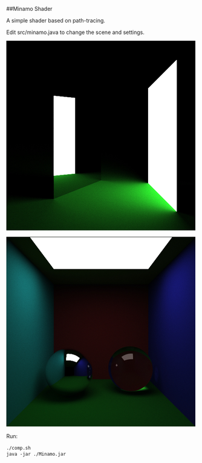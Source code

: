 ##Minamo Shader

A simple shader based on path-tracing.

Edit src/minamo.java to change the scene and settings.

![image](https://github.com/gym487/MinamoShader/blob/master/docs/mirror.jpg?raw=true)

![image](https://github.com/gym487/MinamoShader/blob/master/docs/cornell.jpg?raw=true)

Run:

	./comp.sh
	java -jar ./Minamo.jar

